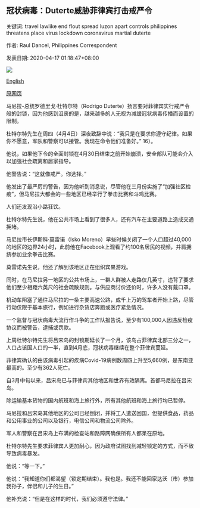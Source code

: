 ## 冠状病毒：Duterte威胁菲律宾打击戒严令

关键词: travel lawlike end flout spread luzon apart controls philippines threatens place virus lockdown coronavirus martial duterte

作者: Raul Dancel, Philippines Correspondent

发表日期: 2020-04-17 01:18:47+08:00

![](https://www.straitstimes.com/sites/default/files/styles/x_large/public/articles/2020/04/17/philippines-lockdown-5.jpg?itok=GLLBu-QH)

[English](Coronavirus%3A%20Duterte%20threatens%20martial%20law-like%20lockdown%20in%20Philippines%20as%20many%20flout%20controls.md)

[原网页](https://www.straitstimes.com/asia/se-asia/coronavirus-duterte-threatens-martial-law-like-lockdown-in-philippines-as-many-flout)

马尼拉-总统罗德里戈·杜特尔特（Rodrigo Duterte）扬言要对菲律宾实行戒严令般的封锁，因为他感到沮丧的是，越来越多的人无视为减缓冠状病毒传播而设置的限制。

杜特尔特先生在周四（4月4日）深夜致辞中说：“我只是在要求你遵守纪律。如果你不愿意，军队和警察可以接管。我现在命令他们准备好。” 16）。

他说，如果他下令的全面封锁在4月30日结束之前开始崩溃，安全部队可能会介入以加强社会疏离和居家指导。

他警告说：“这就像戒严。你选择。”

他发出了最严厉的警告，因为他听到消息说，尽管他在三月份实施了“加强社区检疫”，但马尼拉大都会的一些地区已经举行了拳击比赛和斗鸡比赛。

人们还发现沿小路狂饮。

杜特尔特先生说，他在公共市场上看到了很多人，还有汽车在主要道路上造成交通拥堵。

马尼拉市长伊斯科·莫雷诺（Isko Moreno）早些时候关闭了一个人口超过40,000的地区的边界24小时，此前他在Facebook上观看了约100名居民的视频，并肩拥挤参加业余拳击比赛。

莫雷诺先生说，他还了解到该地区正在组织宾果游戏。

同时，在马尼拉另一地区的公共市场上，一群人群被人走路仅几英寸，违背了要求他们至少相距六英尺的社会疏散规则。与供应商讨价还价时，许多人没有戴口罩。

机动车阻塞了通往马尼拉的一条主要高速公路，成千上万的驾车者开始上路，尽管行动仅限于基本旅行，例如进行杂货店奔跑或医疗紧急情况。

一个监督与冠状病毒大流行作斗争的工作队报告说，至少有100,000人因违反检疫协议而被警告，逮捕或罚款。

上周杜特尔特先生将吕宋岛的封锁期延长了一个月，该岛占菲律宾北部三分之一，人口占该国人口的一半，直到4月底，冠状病毒继续在整个菲律宾蔓延。

菲律宾确认的由该病毒引起的疾病Covid-19病例数周四上升至5,660例，是东南亚最高的。至少有362人死亡。

自3月中旬以来，吕宋岛已与菲律宾其他地区和世界有效隔离。首都马尼拉在吕宋岛。

除运输基本货物的国内航班和海上旅行外，所有其他航班和海上旅行均已暂停。

马尼拉和吕宋岛其他地区的公司已经倒闭，并将工人遣送回国，但提供食品，药品和公用事业的公司以及银行，电信公司和物流公司除外。

军人和警察在吕宋岛上布满的检查站和路障网确保所有人都呆在原地。

杜特尔特先生要求菲律宾人更加耐心，因为政府试图找到减轻锁定的方式，而不致导致病毒暴发。

他说：“等一下。”

他说：“我知道你们都渴望（锁定期结束）。我也是。我还不能回家达沃（市）参加我孙子，伴侣和儿子的生日。”

他补充说：“但是在这样的时代，我们必须遵守法律。”
